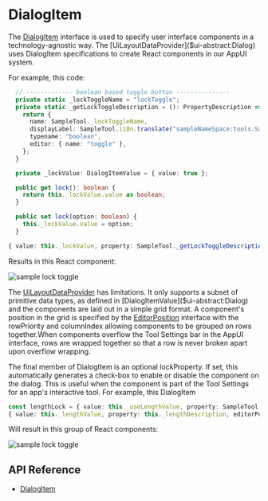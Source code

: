 # DialogItem

The [DialogItem]($ui-abstract:Dialog) interface is used to specify user interface components in a technology-agnostic way. The [UiLayoutDataProvider]($ui-abstract:Dialog) uses DialogItem specifications to create React components in our AppUI system.

For example, this code:

```ts
  // ------------- boolean based toggle button ---------------
  private static _lockToggleName = "lockToggle";
  private static _getLockToggleDescription = (): PropertyDescription => {
    return {
      name: SampleTool._lockToggleName,
      displayLabel: SampleTool.i18n.translate("sampleNameSpace:tools.SampleTool.Prompts.Lock"),
      typename: "boolean",
      editor: { name: "toggle" },
    };
  }

  private _lockValue: DialogItemValue = { value: true };

  public get lock(): boolean {
    return this._lockValue.value as boolean;
  }

  public set lock(option: boolean) {
    this._lockValue.value = option;
  }

{ value: this._lockValue, property: SampleTool._getLockToggleDescription(), editorPosition: { rowPriority: 5, columnIndex: 2 } }
```

Results in this React component:

![sample lock toggle](./images/LockToggle.png "Sample Lock Toggle")

The [UiLayoutDataProvider]($ui-abstract:Dialog) has limitations. It only supports a subset of primitive data types, as defined in [DialogItemValue]($ui-abstract:Dialog) and the components are laid out in a simple grid format. A component's position in the grid is specified by the [EditorPosition]($ui-abstract:Dialog) interface with the rowPriority and columnIndex allowing components to be grouped on rows together.When components overflow the Tool Settings bar in the AppUI interface, rows are wrapped together so that a row is never broken apart upon overflow wrapping.

The final member of DialogItem is an optional lockProperty. If set, this automatically generates a check-box to enable or disable the component on the dialog. This is useful when the component is part of the Tool Settings for an app's interactive tool.
For example, this DialogItem

```ts
const lengthLock = { value: this._useLengthValue, property: SampleTool._getUseLengthDescription()}
{ value: this._lengthValue, property: this._lengthDescription, editorPosition: { rowPriority: 20, columnIndex: 2 }, isDisabled: false, lockProperty: lengthLock }
```

Will result in this group of React components:

![sample lock toggle](./images/LengthLock.png "Length Lock")

## API Reference

* [DialogItem]($ui-abstract:Dialog)
